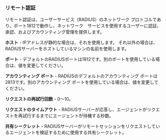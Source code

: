### リモート認証

リモート認証は、ユーザーサービス（RADIUS）のネットワーク プロトコルであり、ポート1812で動作し、ネットワーク　サービスを使用するユーザーに認証、承認、およびアカウンティング管理を提供します。

**ホスト** - IPアドレスが静的な場合は、それを使用します。 それ以外の場合は、RADIUSサーバーをホストしているマシンの名前を使用します。

**ポート** - デフォルトのRADIUSポートは1812です。別のポートを使用している場合は、値を変更してください。

**アカウンティング ポート** - RADIUSのデフォルトのアカウンティング ポートは2813です。別のアカウンティング ポートを使用している場合は、値を変更してください。

**リクエストの再試行回数** - 0〜10。

**リクエストのタイムアウト** - RADIUSサーバーが応答し、エージェントがリクエストを再試行するまでにエージェントが待機する秒数。

**共有シークレット** - RADIUSサーバーがリモートセッションをリクエストしているエージェントを検証するために使用する共有シークレット。
